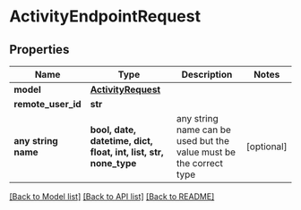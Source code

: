 # ActivityEndpointRequest


## Properties
Name | Type | Description | Notes
------------ | ------------- | ------------- | -------------
**model** | [**ActivityRequest**](ActivityRequest.md) |  | 
**remote_user_id** | **str** |  | 
**any string name** | **bool, date, datetime, dict, float, int, list, str, none_type** | any string name can be used but the value must be the correct type | [optional]

[[Back to Model list]](../README.md#documentation-for-models) [[Back to API list]](../README.md#documentation-for-api-endpoints) [[Back to README]](../README.md)


